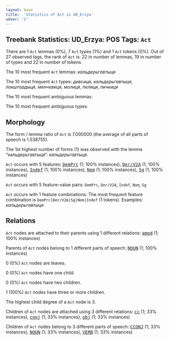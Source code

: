 ```yaml
---
layout: base
title:  'Statistics of Act in UD_Erzya'
udver: '2'
---
```


## Treebank Statistics: UD_Erzya: POS Tags: `Act`

There are 1 `Act` lemmas (0%), 7 `Act` types (1%) and 1 `Act` tokens (0%).
Out of 27 observed tags, the rank of `Act` is: 22 in number of lemmas, 19 in number of types and 22 in number of tokens.

The 10 most frequent `Act` lemmas: <em>кальдерьгавтыця</em>

The 10 most frequent `Act` types:  <em>дивсиця, кальдерьгавтыця, лакштордыця, менчевиця, молиця, пелиця, пичкиця</em>

The 10 most frequent ambiguous lemmas: 

The 10 most frequent ambiguous types:  



## Morphology

The form / lemma ratio of `Act` is 7.000000 (the average of all parts of speech is 1.538755).

The 1st highest number of forms (1) was observed with the lemma “кальдерьгавтыця”: <em>кальдерьгавтыця</em>.

`Act` occurs with 5 features: <tt><a href="myv-feat-DemPrc.html">DemPrc</a></tt> (1; 100% instances), <tt><a href="myv-feat-Der/V2A.html">Der/V2A</a></tt> (1; 100% instances), <tt><a href="myv-feat-Indef.html">Indef</a></tt> (1; 100% instances), <tt><a href="myv-feat-Nom.html">Nom</a></tt> (1; 100% instances), <tt><a href="myv-feat-Sg.html">Sg</a></tt> (1; 100% instances)

`Act` occurs with 5 feature-value pairs: `DemPrc`, `Der/V2A`, `Indef`, `Nom`, `Sg`

`Act` occurs with 1 feature combinations.
The most frequent feature combination is `DemPrc|Der/V2A|Sg|Nom|Indef` (1 tokens).
Examples: <em>кальдерьгавтыця</em>


## Relations

`Act` nodes are attached to their parents using 1 different relations: <tt><a href="myv-dep-amod.html">amod</a></tt> (1; 100% instances)

Parents of `Act` nodes belong to 1 different parts of speech: <tt><a href="myv-pos-NOUN.html">NOUN</a></tt> (1; 100% instances)

0 (0%) `Act` nodes are leaves.

0 (0%) `Act` nodes have one child.

0 (0%) `Act` nodes have two children.

1 (100%) `Act` nodes have three or more children.

The highest child degree of a `Act` node is 3.

Children of `Act` nodes are attached using 3 different relations: <tt><a href="myv-dep-cc.html">cc</a></tt> (1; 33% instances), <tt><a href="myv-dep-conj.html">conj</a></tt> (1; 33% instances), <tt><a href="myv-dep-obj.html">obj</a></tt> (1; 33% instances)

Children of `Act` nodes belong to 3 different parts of speech: <tt><a href="myv-pos-CCONJ.html">CCONJ</a></tt> (1; 33% instances), <tt><a href="myv-pos-NOUN.html">NOUN</a></tt> (1; 33% instances), <tt><a href="myv-pos-VERB.html">VERB</a></tt> (1; 33% instances)

